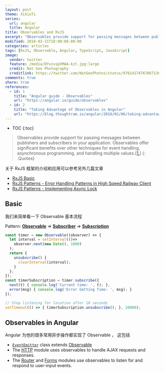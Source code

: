 ```yaml
---
layout: post
theme: XiXiuTi
series: 
  url: angular
  title: Angular
title: Observables and RxJS
excerpt: "Observables provide support for passing messages between publishers and subscribers in your application."
modified: 2018-03-21T18:00:00-00:00
categories: articles
tags: [RxJS, Observable, Angular, TypeScript, JavaScript]
image:
  vendor: twitter
  feature: /media/DYvzvspVMAA-kzt.jpg:large
  credit: Nat Geo Photography
  creditlink: https://twitter.com/NatGeoPhotos/status/976141747670671366
comments: true
share: true
references:
  - id: 1
    title: "Angular guide - Observables"
    url: "https://angular.io/guide/observables"
  - id: 2
    title: "Taking Advantage of Observables in Angular"
    url: "https://blog.thoughtram.io/angular/2016/01/06/taking-advantage-of-observables-in-angular2.html"
---
```


* TOC
{:toc}

> Observables provide support for passing messages between publishers and subscribers in your application. Observables offer significant benefits over other techniques for event handling, asynchronous programming, and handling multiple values.[[1.](#reference-1)]
{: .Quotes}

关于 RxJS 框架的介绍和应用可以参考另外几篇文章
* [RxJS Basic](/articles/rxjs-basic/)
* [RxJS Patterns - Error Handling Patterns in High Speed Railway Client](/articles/rxjs-patterns-error-handling/)
* [RxJS Patterns - Implementing Async Lock](/articles/rxjs-patterns-async-lock/)

## Basic

我们来简单看一下 Observable 基本流程

Pattern: [**Observable**][Observable] => [**Subscriber**][Subscriber] => [**Subscription**][Subscription]


```typescript
const timer = new Observable((observer) => {
  let interval = setInterval(()=>
    observer.next(new Date(), 1000)
  );
  return {
    unsubscribe() {
      clearInterval(interval);
    }
  };
});
const timerSubscription = timer.subscribe({
  next(t) { console.log('Current time: ', t); },
  error(msg) { console.log('Error Getting Time: ', msg); }
});

// Stop listening for location after 10 seconds
setTimeout(() => { timerSubscription.unsubscribe(); }, 10000);
```

## Observables in Angular

Angular 为他的很多常用异步操作都实现了 Observable ， 这包括
* [`EventEmitter`][EventEmitter] class extends [Observable][Observable]
* The [HTTP][angular-http] module uses observables to handle AJAX requests and responses.
* The [Router][angular-router] and [Forms][angular-forms] modules use observables to listen for and respond to user-input events.



[Observable]:http://reactivex.io/rxjs/class/es6/Observable.js~Observable.html
[Subscriber]:http://reactivex.io/rxjs/class/es6/Subscriber.js~Subscriber.html
[Subscription]:http://reactivex.io/rxjs/class/es6/Subscription.js~Subscription.html
[EventEmitter]:https://angular.io/api/core/EventEmitter
[angular-http]:https://angular.io/guide/http
[angular-router]:https://angular.io/guide/router
[angular-forms]:https://angular.io/guide/forms
